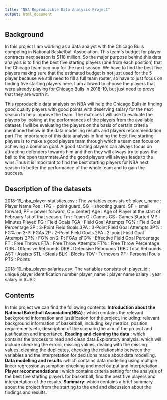 ```yaml
---
title: "NBA Reproducible Data Analysis Project"
output: html_document
---
```


## Background

In this project I am working as a data analyst with the Chicago Bulls competing in National Basketball Association. This team's budget for player contracts next season is $118 million. So the major purpose behind this data analysis is to find the best five starting players (one from each position) that the Chicago team can buy for the next season. We have to find the best five players making sure that the estimated budget is not just used for the 5 player because we still need to fill a full team roster, so have to just focus on finding five starting players here. I am allowed to choose the players that were already playing for Chicago Bulls in 2018-19, but just need to prove that they are worth it.

This reproducible data analysis on NBA will help the Chicago Bulls in finding good quality players with good points with deserving salary for the next season to help improve the team. The matrices I will use to evaluate the players by looking at the performances of the players from the available dataset. I will be evaluating the players on the basis of certain criteria mentioned below in the data modelling results and players recommendation part.The importance of this data analysis in finding the best five starting players is to make a good players team through which a team can focus on achieving a common goal. A good starting players can always focus on attracting defenders towards him and then they will always try to pass the ball to the open teammate.And the good players will always leads to the wins.Thus it is important to find the best starting players for NBA next season to better the performance of the whole team and to gain the success. 

## Description of the datasets

2018-19_nba_player-statistics.csv : The variables consists of:
player_name : Player Name
Pos :  (PG = point guard, SG = shooting guard, SF = small forward, PF = power forward, C = center) 
Age : Age of Player at the start of February 1st of that season.
Tm : Team
G : Games
GS : Games Started
MP : Minutes Played
FG : Field Goals
FGA : Field Goal Attempts
FG% : Field Goal Percentage
3P : 3-Point Field Goals
3PA : 3-Point Field Goal Attempts
3P% : FG% on 3-Pt FGAs
2P : 2-Point Field Goals
2PA : 2-point Field Goal Attempts
2P% : FG% on 2-Pt FGAs
eFG% : Effective Field Goal Percentage
FT : Free Throws
FTA : Free Throw Attempts
FT% : Free Throw Percentage
ORB : Offensive Rebounds
DRB : Defensive Rebounds
TRB : Total Rebounds
AST : Assists
STL : Steals
BLK : Blocks
TOV : Turnovers
PF : Personal Fouls
PTS : Points

2018-19_nba_player-salaries.csv: The variables consists of:
player_id : unique player identification number
player_name : player name
salary : year salary in $USD

## Contents 

In this project we can find the following contents:
**Introduction about the National Baketball Association(NBA)** : which contains the relevant background information and justification for the project, including: relevant background information of basketball, including key metrics, position requirements etc, description of the scenario,the aim of the project and justification and importance.
**Reading and cleaning the data** : which contains the process to read and clean data.Exploratory analysis: which will include checking the errors, missing values, dealing with the missing values, cleaning the duplicates, checking the relationship between the variables and the interpretation for decisions made about data modelling.
**Data modelling and results** :which contains data modelling using multiple linear regression,assumption checking and moel output and interpretation.
**Player recommendations** : which contains criteria setting for the analysis of the best five starting players for basketball, find the best five players and interpretation of the results. 
**Summary**: which contains a brief summary about the project from the starting to the end and discussion about the findings and results.
